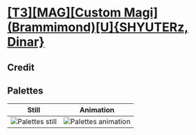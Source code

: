 # [\[T3\]\[MAG\]\[Custom Magi\]\(Brammimond\)\[U\]{SHYUTERz, Dinar}](../)

## Credit


	
## Palettes

| Still | Animation |
| :---: | :-------: |
| ![Palettes still](./Palettes_000.png) | ![Palettes animation](./Palettes.gif) |
